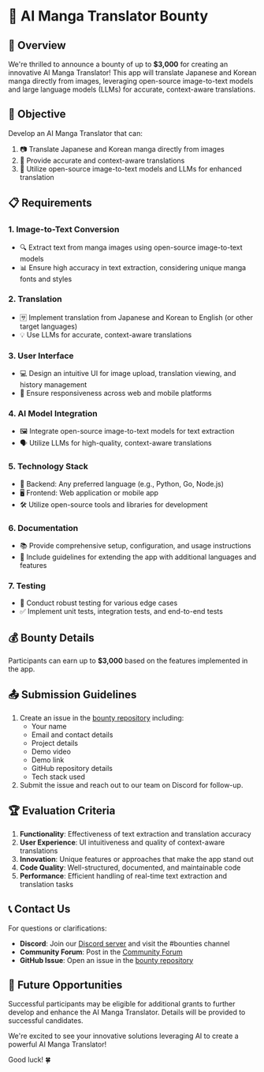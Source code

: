 # 🎌 AI Manga Translator Bounty

## 🌟 Overview

We're thrilled to announce a bounty of up to **$3,000** for creating an innovative AI Manga Translator! This app will translate Japanese and Korean manga directly from images, leveraging open-source image-to-text models and large language models (LLMs) for accurate, context-aware translations.

## 🎯 Objective

Develop an AI Manga Translator that can:

1. 📷 Translate Japanese and Korean manga directly from images
2. 🎯 Provide accurate and context-aware translations
3. 🧠 Utilize open-source image-to-text models and LLMs for enhanced translation

## 📋 Requirements

### 1. Image-to-Text Conversion

- 🔍 Extract text from manga images using open-source image-to-text models
- 📊 Ensure high accuracy in text extraction, considering unique manga fonts and styles

### 2. Translation

- 🈂️ Implement translation from Japanese and Korean to English (or other target languages)
- 💡 Use LLMs for accurate, context-aware translations

### 3. User Interface

- 💻 Design an intuitive UI for image upload, translation viewing, and history management
- 📱 Ensure responsiveness across web and mobile platforms

### 4. AI Model Integration

- 🖼️ Integrate open-source image-to-text models for text extraction
- 🗣️ Utilize LLMs for high-quality, context-aware translations

### 5. Technology Stack

- 🔧 Backend: Any preferred language (e.g., Python, Go, Node.js)
- 🖥️ Frontend: Web application or mobile app
- 🛠️ Utilize open-source tools and libraries for development

### 6. Documentation

- 📚 Provide comprehensive setup, configuration, and usage instructions
- 📝 Include guidelines for extending the app with additional languages and features

### 7. Testing

- 🧪 Conduct robust testing for various edge cases
- ✅ Implement unit tests, integration tests, and end-to-end tests

## 💰 Bounty Details

Participants can earn up to **$3,000** based on the features implemented in the app.

## 📤 Submission Guidelines

1. Create an issue in the [bounty repository](https://github.com/spheronfdn/sos-ai-bounty) including:
   - Your name
   - Email and contact details
   - Project details
   - Demo video
   - Demo link
   - GitHub repository details
   - Tech stack used
2. Submit the issue and reach out to our team on Discord for follow-up.

## 🏆 Evaluation Criteria

1. **Functionality**: Effectiveness of text extraction and translation accuracy
2. **User Experience**: UI intuitiveness and quality of context-aware translations
3. **Innovation**: Unique features or approaches that make the app stand out
4. **Code Quality**: Well-structured, documented, and maintainable code
5. **Performance**: Efficient handling of real-time text extraction and translation tasks

## 📞 Contact Us

For questions or clarifications:

- **Discord**: Join our [Discord server](https://sphn.wiki/discord) and visit the #bounties channel
- **Community Forum**: Post in the [Community Forum](https://community.spheron.network/)
- **GitHub Issue**: Open an issue in the [bounty repository](https://github.com/spheronfdn/sos-ai-bounty/issues)

## 🚀 Future Opportunities

Successful participants may be eligible for additional grants to further develop and enhance the AI Manga Translator. Details will be provided to successful candidates.

We're excited to see your innovative solutions leveraging AI to create a powerful AI Manga Translator!

Good luck! 🍀
